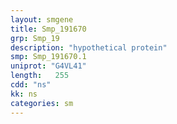 ```yaml
---
layout: smgene
title: Smp_191670
grp: Smp_19
description: "hypothetical protein"
smp: Smp_191670.1
uniprot: "G4VL41"
length:   255
cdd: "ns"
kk: ns
categories: sm
---
```

